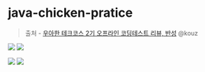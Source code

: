 # java-chicken-pratice

> 출처 - [우아한 테크코스 2기 오프라인 코딩테스트 리뷰, 반성](https://velog.io/@kouz/우아한-테크코스-2기-오프라인-코딩테스트-리뷰-반성-3dk4pax3p7) @kouz

![](https://media.vlpt.us/post-images/kouz/fdfef4b0-2948-11ea-840d-a1b1b7fa97d2/off1.png)
![](https://media.vlpt.us/post-images/kouz/01568420-2949-11ea-b926-c753566248bb/off2.png)

![](https://media.vlpt.us/post-images/kouz/043a9140-2949-11ea-b33c-05995e77626c/off3.png)
![](https://media.vlpt.us/post-images/kouz/071a0a80-2949-11ea-bf94-c36c58a5c868/off4.png)